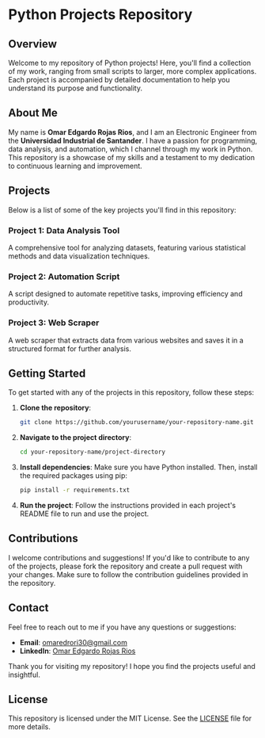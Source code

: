 # Python Projects Repository

## Overview

Welcome to my repository of Python projects! Here, you'll find a collection of my work, ranging from small scripts to larger, more complex applications. Each project is accompanied by detailed documentation to help you understand its purpose and functionality.

## About Me

My name is **Omar Edgardo Rojas Rios**, and I am an Electronic Engineer from the **Universidad Industrial de Santander**. I have a passion for programming, data analysis, and automation, which I channel through my work in Python. This repository is a showcase of my skills and a testament to my dedication to continuous learning and improvement.

## Projects

Below is a list of some of the key projects you'll find in this repository:

### Project 1: Data Analysis Tool
A comprehensive tool for analyzing datasets, featuring various statistical methods and data visualization techniques.

### Project 2: Automation Script
A script designed to automate repetitive tasks, improving efficiency and productivity.

### Project 3: Web Scraper
A web scraper that extracts data from various websites and saves it in a structured format for further analysis.

## Getting Started

To get started with any of the projects in this repository, follow these steps:

1. **Clone the repository**:
    ```bash
    git clone https://github.com/yourusername/your-repository-name.git
    ```

2. **Navigate to the project directory**:
    ```bash
    cd your-repository-name/project-directory
    ```

3. **Install dependencies**:
    Make sure you have Python installed. Then, install the required packages using pip:
    ```bash
    pip install -r requirements.txt
    ```

4. **Run the project**:
    Follow the instructions provided in each project's README file to run and use the project.

## Contributions

I welcome contributions and suggestions! If you'd like to contribute to any of the projects, please fork the repository and create a pull request with your changes. Make sure to follow the contribution guidelines provided in the repository.

## Contact

Feel free to reach out to me if you have any questions or suggestions:
- **Email**: omaredrori30@gmail.com
- **LinkedIn**: [Omar Edgardo Rojas Rios](www.linkedin.com/in/ingelectronicoomarrojas)

Thank you for visiting my repository! I hope you find the projects useful and insightful.

## License

This repository is licensed under the MIT License. See the [LICENSE](LICENSE) file for more details.
